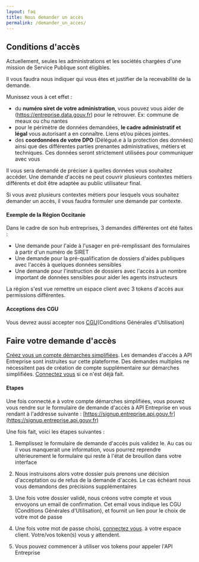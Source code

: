 ```yaml
---
layout: faq
title: Nous demander un accès
permalink: /demander_un_acces/
---
```


## Conditions d'accès

Actuellement, seules les administrations et les sociétés chargées d'une mission
de Service Publique sont éligibles.

Il vous faudra nous indiquer qui vous êtes et justifier de la recevabilité de la demande.

Munissez vous à cet effet :

* du **numéro siret de votre administration**, vous pouvez vous aider de
  (https://entreprise.data.gouv.fr) pour le retrouver. Ex: commune de meaux
  ou chu nantes
* pour le périmètre de données demandées, **le cadre administratif et légal** vous autorisant
  a en connaître. Liens et/ou pièces jointes.
* des **coordonnées de votre DPO** (Délégué.e à la protection des données) ainsi que
  des différentes parties prenantes administratives, métiers et techniques. Ces
  données seront strictement utilisées pour communiquer avec vous

Il vous sera demandé de préciser à quelles données vous souhaitez accéder. Une
demande d'accès ne peut couvrir plusieurs contextes métiers différents et doit
être adaptée au public utilisateur final.

Si vous avez plusieurs contextes métiers pour lesquels vous souhaitez demander
un accès, il vous faudra formuler une demande par contexte.

#### Exemple de la Région Occitanie

Dans le cadre de son hub entreprises, 3 demandes différentes ont été faites :
  * Une demande pour l'aide à l'usager en pré-remplissant des formulaires à
    partir d'un numéro de SIRET
  * Une demande pour la pré-qualification de dossiers d'aides publiques avec
    l'accès à quelques données sensibles
  * Une demande pour l'instruction de dossiers avec l'accès à un nombre
    important de données sensibles pour aider les agents instructeurs

La région s'est vue remettre un espace client avec 3 tokens d'accès aux
permissions différentes.

#### Acceptions des CGU

Vous devrez aussi accepter nos [CGU](https://entreprise.api.gouv.fr/cgu/)(Conditions Générales d'Utilisation)

## Faire votre demande d'accès

[Créez vous un compte démarches simplifiées](https://www.demarches-simplifiees.fr/users/sign_up).
Les demandes d'accès à API Entreprise sont instruites sur cette plateforme.
Des demandes multiples ne nécessitent pas de création de compte supplémentaire
sur démarches simplifiées. [Connectez vous](https://www.demarches-simplifiees.fr/users/sign_in)
si ce n'est déjà fait.

#### Etapes

Une fois connecté.e à votre compte démarches simplifiées, vous pouvez vous rendre
sur le formulaire de demande d'accès à API Entreprise en vous rendant à l'addresse
suivante : [https://signup.entreprise.api.gouv.fr](https://signup.entreprise.api.gouv.fr)

Une fois fait, voici les étapes suivantes :

  1. Remplissez le formulaire de demande d'accès puis validez le. Au cas ou il
     vous manquerait une information, vous pourrez reprendre ultérieurement le formulaire qui
     reste à l'état de brouillon dans votre interface

  2. Nous instruisons alors votre dossier puis prenons une décision d'acceptation ou de refus
     de la demande d'accès. Le cas échéant nous vous demandons des précisions
     supplémentaires

  3. Une fois votre dossier validé, nous créons votre compte et vous envoyons un
     email de confirmation. Cet email vous indique les CGU (Conditions Générales
     d'Utilisation), et fournit un lien pour le choix de votre mot de passe

  4. Une fois votre mot de passe choisi, [connectez vous](https://dashboard.entreprise.api.gouv.fr/login).
     à votre espace client. Votre/vos token(s) vous y attendent.

  5. Vous pouvez commencer à utiliser vos tokens pour appeler l'API Entreprise



